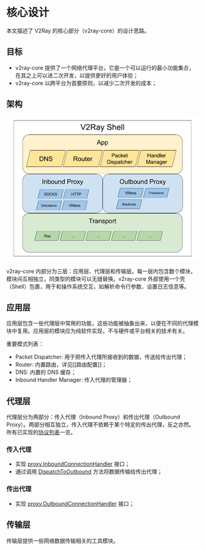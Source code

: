 # 核心设计

本文描述了 V2Ray 的核心部分（v2ray-core）的设计思路。

## 目标
* v2ray-core 提供了一个网络代理平台，它是一个可以运行的最小功能集合，在其之上可以进二次开发，以提供更好的用户体验；
* v2ray-core 以跨平台为首要原则，以减少二次开发的成本；

## 架构
![](../resources/design.png)

v2ray-core 内部分为三层：应用层、代理层和传输层。每一层内包含数个模块，模块间互相独立，同类型的模块可以无缝替换。v2ray-core 外部使用一个壳（Shell）包裹，用于和操作系统交互，如解析命令行参数、设置日志信息等。

## 应用层
应用层包含一些代理层中常用的功能，这些功能被抽象出来，以便在不同的代理模块中复用。应用层的模块应为纯软件实现，不与硬件或平台相关的技术有关。

重要模式列表：
* Packet Dispatcher: 用于把传入代理所接收到的数据，传送给传出代理；
* Router: 内置路由，详见[[路由配置]]；
* DNS: 内置的 DNS 缓存；
* Inbound Handler Manager: 传入代理的管理器；

## 代理层
代理层分为两部分：传入代理（Inbound Proxy）和传出代理（Outbound Proxy）。两部分相互独立，传入代理不依赖于某个特定的传出代理，反之亦然。所有已实现的[协议列表](../chapter_02/02_protocols.md)一览。

### 传入代理
* 实现 [proxy.InboundConnectionHandler](https://github.com/v2ray/v2ray-core/blob/master/proxy/proxy.go#L11) 接口；
* 通过调用 [DispatchToOutbound](https://github.com/v2ray/v2ray-core/blob/master/app/packet_dispatcher.go#L10) 方法将数据传输给传出代理；

### 传出代理
* 实现 [proxy.OutboundConnectionHandler](https://github.com/v2ray/v2ray-core/blob/master/proxy/proxy.go#L19) 接口；

## 传输层
传输层提供一些网络数据传输相关的工具模块。
